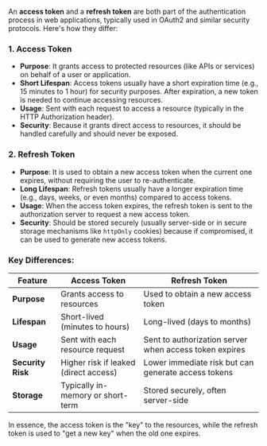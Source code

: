 An **access token** and a **refresh token** are both part of the authentication process in web applications, typically used in OAuth2 and similar security protocols. Here's how they differ:

### 1. **Access Token**
- **Purpose**: It grants access to protected resources (like APIs or services) on behalf of a user or application.
- **Short Lifespan**: Access tokens usually have a short expiration time (e.g., 15 minutes to 1 hour) for security purposes. After expiration, a new token is needed to continue accessing resources.
- **Usage**: Sent with each request to access a resource (typically in the HTTP Authorization header).
- **Security**: Because it grants direct access to resources, it should be handled carefully and should never be exposed.

### 2. **Refresh Token**
- **Purpose**: It is used to obtain a new access token when the current one expires, without requiring the user to re-authenticate.
- **Long Lifespan**: Refresh tokens usually have a longer expiration time (e.g., days, weeks, or even months) compared to access tokens.
- **Usage**: When the access token expires, the refresh token is sent to the authorization server to request a new access token.
- **Security**: Should be stored securely (usually server-side or in secure storage mechanisms like `httpOnly` cookies) because if compromised, it can be used to generate new access tokens.

### Key Differences:
| Feature           | Access Token                         | Refresh Token                          |
|-------------------|--------------------------------------|----------------------------------------|
| **Purpose**       | Grants access to resources           | Used to obtain a new access token      |
| **Lifespan**      | Short-lived (minutes to hours)       | Long-lived (days to months)            |
| **Usage**         | Sent with each resource request      | Sent to authorization server when access token expires |
| **Security Risk** | Higher risk if leaked (direct access) | Lower immediate risk but can generate access tokens |
| **Storage**       | Typically in-memory or short-term    | Stored securely, often server-side     |

In essence, the access token is the "key" to the resources, while the refresh token is used to "get a new key" when the old one expires.